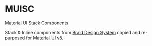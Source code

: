 # MUISC

Material UI Stack Components

Stack & Inline components from [Braid Design System](https://github.com/seek-oss/braid-design-system) copied and re-purposed for [Material UI v5](https://next.material-ui.com/).
